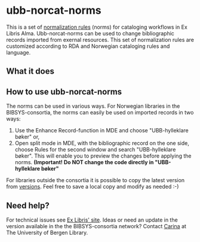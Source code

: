 # ubb-norcat-norms

This is a set of [normalization rules](https://knowledge.exlibrisgroup.com/Alma/Product_Documentation/010Alma_Online_Help_(English)/Metadata_Management/016Working_with_Rules/020Working_with_Normalization_Rules) (norms) for cataloging workflows in Ex Libris Alma.
Ubb-norcat-norms can be used to change bibliographic records imported from exernal resources. This set of normalization rules are customized according to RDA and Norwegian cataloging rules and language.

## What it does

## How to use ubb-norcat-norms

The norms can be used in various ways. 
For Norwegian libraries in the BIBSYS-consortia, the norms can easily be used on imported records in two ways:
1. Use the Enhance Record-function in MDE and choose "UBB-hylleklare bøker"
   or,
2. Open split mode in MDE, with the bibliographic record on the one side, choose Rules for the second window and search "UBB-hylleklare bøker". This will enable you to preview the changes before applying the norms. **(Important! Do NOT change the code directly in "UBB-hylleklare bøker"**

For libraries outside the consortia it is possible to copy the latest version from [versions](https://github.com/carinath/ubb-norcat-norms/tree/main/versions). Feel free to save a local copy and modify as needed :-)

 ## Need help?

 For technical issues see [Ex Libris' site](https://knowledge.exlibrisgroup.com/Alma/Product_Documentation/010Alma_Online_Help_(English)/Metadata_Management/016Working_with_Rules/020Working_with_Normalization_Rules). Ideas or need an update in the  version available in the the BIBSYS-consortia network? Contact [Carina](https://www.uib.no/personer/Carina.Thornes) at The University of Bergen Library. 





